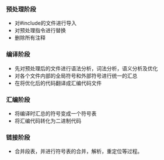 ### 预处理阶段

- 对#include的文件进行导入
- 对预处理指令进行替换
- 删除所有注释

### 编译阶段

- 先对预处理后的文件进行语法分析，词法分析，语义分析及优化
- 对各个文件内部的全局符号和外部符号进行统一的汇总
- 在将优化后的代码翻译成汇编代码文件

### 汇编阶段

- 将编译时汇总的符号变成一个符号表
- 将汇编代码转化为二进制代码

### 链接阶段

- 合并段表，并进行符号表的合并，解析，重定位等过程。
